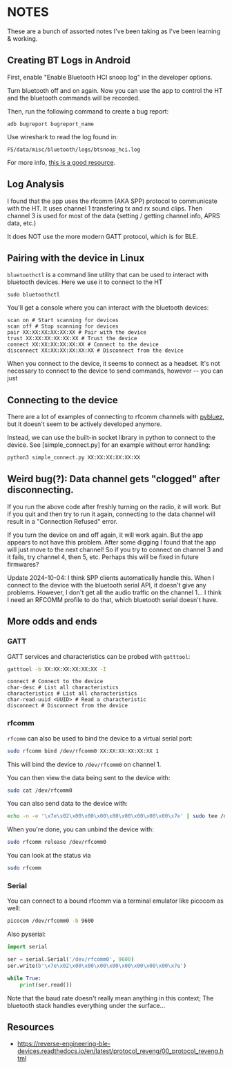 # NOTES

These are a bunch of assorted notes I've been taking as I've been learning &
working.

## Creating BT Logs in Android

First, enable "Enable Bluetooth HCI snoop log" in the developer options.

Turn bluetooth off and on again. Now you can use the app to control the HT and
the bluetooth commands will be recorded.

Then, run the following command to create a bug report:

```
adb bugreport bugreport_name
```

Use wireshark to read the log found in:

```
FS/data/misc/bluetooth/logs/btsnoop_hci.log
```

For more info,
[this is a good resource](https://reverse-engineering-ble-devices.readthedocs.io/en/latest/protocol_reveng/00_protocol_reveng.html#logging-via-android).

## Log Analysis

I found that the app uses the rfcomm (AKA SPP) protocol to communicate with the
HT. It uses channel 1 transfering tx and rx sound clips. Then channel 3 is used
for most of the data (setting / getting channel info, APRS data, etc.)

It does NOT use the more modern GATT protocol, which is for BLE.

## Pairing with the device in Linux

`bluetoothctl` is a command line utility that can be used to interact with
bluetooth devices. Here we use it to connect to the HT

```
sudo bluetoothctl
```

You'll get a console where you can interact with the bluetooth devices:

```
scan on # Start scanning for devices
scan off # Stop scanning for devices
pair XX:XX:XX:XX:XX:XX # Pair with the device
trust XX:XX:XX:XX:XX:XX # Trust the device
connect XX:XX:XX:XX:XX:XX # Connect to the device
disconnect XX:XX:XX:XX:XX:XX # Disconnect from the device
```

When you connect to the device, it seems to connect as a headset. It's not
necessary to connect to the device to send commands, however -- you can just

## Connecting to the device

There are a lot of examples of connecting to rfcomm channels with
[pybluez](https://github.com/pybluez/pybluez), but it doesn't seem to be
actively developed anymore.

Instead, we can use the built-in socket library in python to connect to the
device. See [simple_connect.py] for an example without error handling:

```bash
python3 simple_connect.py XX:XX:XX:XX:XX:XX
```

## Weird bug(?): Data channel gets "clogged" after disconnecting.

If you run the above code after freshly turning on the radio, it will work. But
if you quit and then try to run it again, connecting to the data channel will
result in a "Connection Refused" error.

If you turn the device on and off again, it will work again. But the app appears
to not have this problem. After some digging I found that the app will just move
to the next channel! So if you try to connect on channel 3 and it fails, try
channel 4, then 5, etc. Perhaps this will be fixed in future firmwares?

Update 2024-10-04: I think SPP clients automatically handle this. When I connect
to the device with the bluetooth serial API, it doesn't give any problems.
However, I don't get all the audio traffic on the channel 1... I think I need an
RFCOMM profile to do that, which bluetooth serial doesn't have.

## More odds and ends

### GATT

GATT services and characteristics can be probed with `gatttool`:

```bash
gatttool -b XX:XX:XX:XX:XX:XX -I
```

```
connect # Connect to the device
char-desc # List all characteristics
characteristics # List all characteristics
char-read-uuid <UUID> # Read a characteristic
disconnect # Disconnect from the device
```

### rfcomm

`rfcomm` can also be used to bind the device to a virtual serial port:

```bash
sudo rfcomm bind /dev/rfcomm0 XX:XX:XX:XX:XX:XX 1
```

This will bind the device to `/dev/rfcomm0` on channel 1.

You can then view the data being sent to the device with:

```bash
sudo cat /dev/rfcomm0
```

You can also send data to the device with:

```bash
echo -n -e '\x7e\x02\x00\x00\x00\x00\x00\x00\x00\x00\x7e' | sudo tee /dev/rfcomm0
```

When you're done, you can unbind the device with:

```bash
sudo rfcomm release /dev/rfcomm0
```

You can look at the status via

```bash
sudo rfcomm
```

### Serial

You can connect to a bound rfcomm via a terminal emulator like picocom as well:

```bash
picocom /dev/rfcomm0 -b 9600
```

Also pyserial:

```python
import serial

ser = serial.Serial('/dev/rfcomm0', 9600)
ser.write(b'\x7e\x02\x00\x00\x00\x00\x00\x00\x00\x00\x7e')

while True:
    print(ser.read())
```

Note that the baud rate doesn't really mean anything in this context; The
bluetooth stack handles everything under the surface...

## Resources

- https://reverse-engineering-ble-devices.readthedocs.io/en/latest/protocol_reveng/00_protocol_reveng.html
